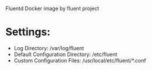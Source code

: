 Fluentd Docker image by fluent project

# Settings:
- Log Directory: /var/log/fluent
- Default Configuration Directory: /etc/fluent
- Custom Configuration Files: /usr/local/etc/fluent/*.conf
